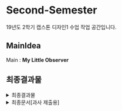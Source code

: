 # Second-Semester

19년도 2학기 캡스톤 디자인1 수업 작업 공간입니다. 
  
  
## MainIdea
Main : **My Little Observer**
  
  
## 최종결과물
<details>
<summary>최종결과물</summary>
​    
  
* [\[1\] Use Case](https://github.com/ForGraduate2020/Second-Semester/blob/master/기획문서/유스케이스.docx)
* [\[2\] Test Case](https://github.com/ForGraduate2020/Second-Semester/blob/master/기획문서/테스트케이스.xlsx)
* [\[3\] GUI](https://github.com/ForGraduate2020/Second-Semester/blob/master/%EA%B7%B8%EB%9E%98%ED%94%BD/GUI.docx)
* [\[4\] HW사양](https://github.com/ForGraduate2020/Second-Semester/blob/master/%EA%B8%B0%ED%83%80%EB%AC%B8%EC%84%9C/%EC%9E%AC%EB%A3%8C%20%EA%B5%AC%EB%A7%A4%EC%9A%94%EA%B5%AC%EC%84%9C(1)%EC%B5%9C%EC%A2%85.xls)
* [\[5\] 기타(데이터베이스, 구매요구서 등)](https://github.com/ForGraduate2020/Second-Semester/tree/master/%EA%B8%B0%ED%83%80%EB%AC%B8%EC%84%9C)
</details>


<details>
<summary>최종문서[과사 제출용]</summary>
​    
  
* [\[1\] 기획문서](https://github.com/ForGraduate2020/Second-Semester/blob/master/%EA%B8%B0%ED%9A%8D%EB%AC%B8%EC%84%9C/%EA%B8%B0%ED%9A%8D%EB%AC%B8%EC%84%9C.docx)
* [\[2\] 최종문서](https://github.com/ForGraduate2020/Second-Semester/blob/master/%EA%B8%B0%ED%9A%8D%EB%AC%B8%EC%84%9C/%EC%B5%9C%EC%A2%85%EB%AC%B8%EC%84%9C%20(1).docx)
</deatils>

  
  
  
  
#### 발표자료
<details>
<summary>발표자료</summary>
​    
  
* [\[190911\]브레인스토밍](https://github.com/ForGraduate2020/Second-Semester/blob/master/발표자료/%5B190911%5D브레인스토밍.pptx)
* [\[190918\]아이디어 취합](https://github.com/ForGraduate2020/Second-Semester/raw/master/발표자료/%5B190918%5D아이디어%20취합.pptx)
* [\[190925\]아이디어 확정](https://github.com/ForGraduate2020/Second-Semester/blob/master/발표자료/%5B190925%5D아이디어%20확정.pptx)
* [\[191002\]아이디어 구체화](https://github.com/ForGraduate2020/Second-Semester/blob/master/발표자료/%5B191002%5D아이디어%20구체화.pptx)
* [\[191016\]요구사항 분석](https://github.com/ForGraduate2020/Second-Semester/blob/master/발표자료/%5B191016%5D요구사항%20분석.pptx)
* [\[191106\]아이디어 변경](https://github.com/ForGraduate2020/Second-Semester/blob/master/발표자료/%5B191106%5D아이디어%20변경.pptx)
* [\[191113\]아이디어 확정](https://github.com/ForGraduate2020/Second-Semester/blob/master/발표자료/%5B191113%5D아이디어%20확정.pptx)
* [\[191120\]하드웨어 요구사항](https://github.com/ForGraduate2020/Second-Semester/blob/master/발표자료/%5B191120%5D하드웨어_요구사항.pptx)
* [\[191127\]GUI&Usecase](https://github.com/ForGraduate2020/Second-Semester/blob/master/발표자료/%5B191127%5DGUI_Usecase.pptx)
 * [\191203\]설계 사양](https://github.com/ForGraduate2020/Second-Semester/blob/master/발표자료/%5B191204%5D설계%20사양.pptx)

</details>

